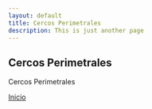 ```yaml
---
layout: default
title: Cercos Perimetrales
description: This is just another page
---
```


## Cercos Perimetrales

Cercos Perimetrales

[Inicio](./)
